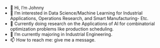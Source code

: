 - 👋 Hi, I’m Johnny
- 👀 I’m interested in Data Science/Machine Learning for Industrial Applications, Operations Research, and Smart Manufacturing- Etc.
- 🔎 Currently doing research on the Applications of AI for combinatorial optimization problems like production scheduling.
- 🌱 I’m currently majoring in Industrial Engineering.
- 📫 How to reach me:  give me a message.

<!---
jk5279/jk5279 is a ✨ special ✨ repository because its `README.md` (this file) appears on your GitHub profile.
You can click the Preview link to take a look at your changes.
--->

